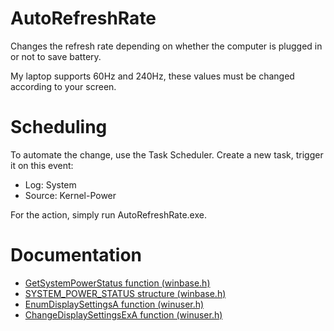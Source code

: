 # AutoRefreshRate

Changes the refresh rate depending on whether the computer is plugged in or not to save battery.

My laptop supports 60Hz and 240Hz, these values must be changed according to your screen.

# Scheduling

To automate the change, use the Task Scheduler.
Create a new task, trigger it on this event:   
- Log: System   
- Source: Kernel-Power   
  
For the action, simply run AutoRefreshRate.exe.

# Documentation

- [GetSystemPowerStatus function (winbase.h)](https://docs.microsoft.com/en-us/windows/win32/api/winbase/nf-winbase-getsystempowerstatus)   
- [SYSTEM_POWER_STATUS structure (winbase.h)](https://docs.microsoft.com/en-us/windows/win32/api/winbase/ns-winbase-system_power_status)   
- [EnumDisplaySettingsA function (winuser.h)](https://docs.microsoft.com/en-us/windows/win32/api/winuser/nf-winuser-enumdisplaysettingsa)   
- [ChangeDisplaySettingsExA function (winuser.h)](https://docs.microsoft.com/en-us/windows/win32/api/winuser/nf-winuser-changedisplaysettingsexa)   
